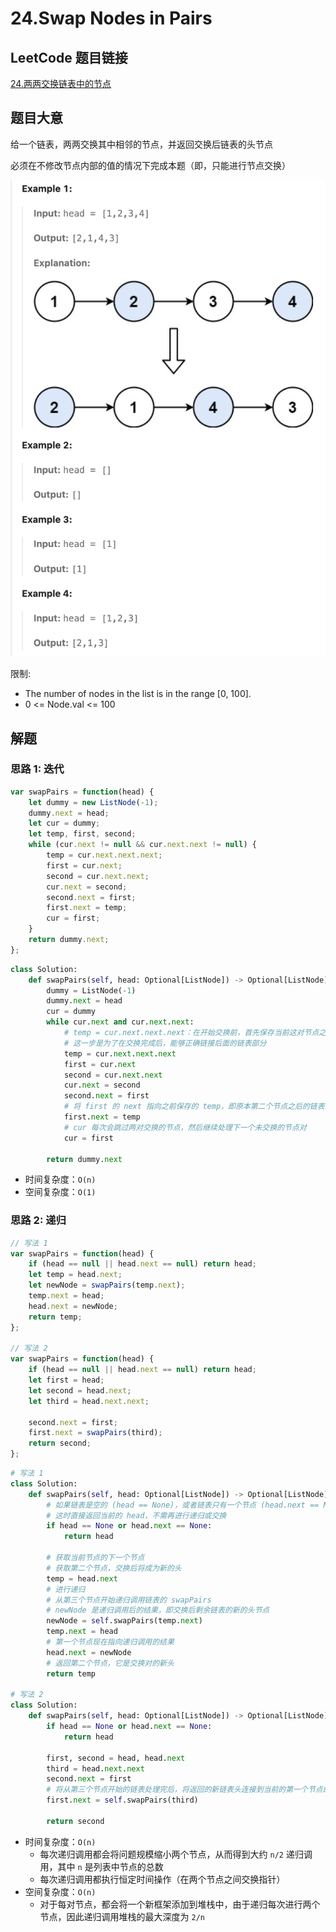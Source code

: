 # 24.Swap Nodes in Pairs

## LeetCode 题目链接

[24.两两交换链表中的节点](https://leetcode.cn/problems/swap-nodes-in-pairs/)

## 题目大意

给一个链表，两两交换其中相邻的节点，并返回交换后链表的头节点

必须在不修改节点内部的值的情况下完成本题（即，只能进行节点交换）

![alt text](images/example24.png)

限制:
- The number of nodes in the list is in the range [0, 100].
- 0 <= Node.val <= 100

## 解题

### 思路 1: 迭代

```js
var swapPairs = function(head) {
    let dummy = new ListNode(-1);
    dummy.next = head;
    let cur = dummy;
    let temp, first, second;
    while (cur.next != null && cur.next.next != null) {
        temp = cur.next.next.next;
        first = cur.next;
        second = cur.next.next;
        cur.next = second;
        second.next = first;
        first.next = temp;
        cur = first;
    }
    return dummy.next;
};
```
```python
class Solution:
    def swapPairs(self, head: Optional[ListNode]) -> Optional[ListNode]:
        dummy = ListNode(-1)
        dummy.next = head
        cur = dummy
        while cur.next and cur.next.next:
            # temp = cur.next.next.next：在开始交换前，首先保存当前这对节点之后的第三个节点的引用（即 cur.next.next.next）
            # 这一步是为了在交换完成后，能够正确链接后面的链表部分
            temp = cur.next.next.next
            first = cur.next
            second = cur.next.next
            cur.next = second
            second.next = first
            # 将 first 的 next 指向之前保存的 temp，即原本第二个节点之后的链表部分
            first.next = temp
            # cur 每次会跳过两对交换的节点，然后继续处理下一个未交换的节点对
            cur = first
        
        return dummy.next
```

- 时间复杂度：`O(n)`
- 空间复杂度：`O(1)`

### 思路 2: 递归

```js
// 写法 1
var swapPairs = function(head) {
    if (head == null || head.next == null) return head;
    let temp = head.next;
    let newNode = swapPairs(temp.next);
    temp.next = head;
    head.next = newNode;
    return temp;
};

// 写法 2
var swapPairs = function(head) {
    if (head == null || head.next == null) return head;
    let first = head;
    let second = head.next;
    let third = head.next.next;

    second.next = first;
    first.next = swapPairs(third);
    return second;
};
```
```python
# 写法 1
class Solution:
    def swapPairs(self, head: Optional[ListNode]) -> Optional[ListNode]:
        # 如果链表是空的 (head == None)，或者链表只有一个节点 (head.next == None)，那就没有足够的节点进行交换
        # 这时直接返回当前的 head，不需再进行递归或交换
        if head == None or head.next == None:
            return head
        
        # 获取当前节点的下一个节点
        # 获取第二个节点，交换后将成为新的头
        temp = head.next
        # 进行递归
        # 从第三个节点开始递归调用链表的 swapPairs
        # newNode 是递归调用后的结果，即交换后剩余链表的新的头节点
        newNode = self.swapPairs(temp.next)
        temp.next = head
        # 第一个节点现在指向递归调用的结果
        head.next = newNode
        # 返回第二个节点，它是交换对的新头
        return temp

# 写法 2
class Solution:
    def swapPairs(self, head: Optional[ListNode]) -> Optional[ListNode]:
        if head == None or head.next == None:
            return head
        
        first, second = head, head.next
        third = head.next.next
        second.next = first
        # 将从第三个节点开始的链表处理完后，将返回的新链表头连接到当前的第一个节点的 next，即递归处理后的部分接到交换对的后面
        first.next = self.swapPairs(third)

        return second
```

- 时间复杂度：`O(n)`
  - 每次递归调用都会将问题规模缩小两个节点，从而得到大约 `n/2` 递归调用，其中 `n` 是列表中节点的总数
  - 每次递归调用都执行恒定时间操作（在两个节点之间交换指针）
- 空间复杂度：`O(n)`
  - 对于每对节点，都会将一个新框架添加到堆栈中，由于递归每次进行两个节点，因此递归调用堆栈的最大深度为 `2/n`